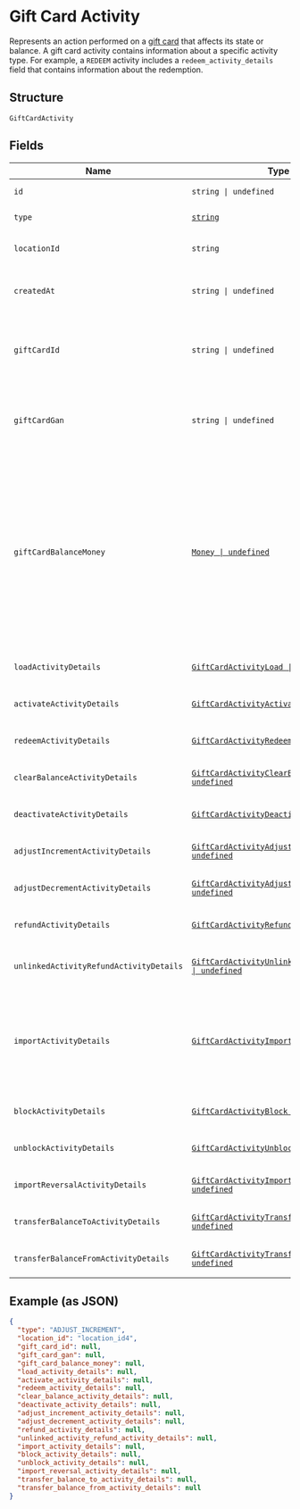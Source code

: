 
# Gift Card Activity

Represents an action performed on a [gift card](../../doc/models/gift-card.md) that affects its state or balance.
A gift card activity contains information about a specific activity type. For example, a `REDEEM` activity
includes a `redeem_activity_details` field that contains information about the redemption.

## Structure

`GiftCardActivity`

## Fields

| Name | Type | Tags | Description |
|  --- | --- | --- | --- |
| `id` | `string \| undefined` | Optional | The Square-assigned ID of the gift card activity. |
| `type` | [`string`](../../doc/models/gift-card-activity-type.md) | Required | Indicates the type of [gift card activity](../../doc/models/gift-card-activity.md). |
| `locationId` | `string` | Required | The ID of the [business location](../../doc/models/location.md) where the activity occurred. |
| `createdAt` | `string \| undefined` | Optional | The timestamp when the gift card activity was created, in RFC 3339 format. |
| `giftCardId` | `string \| undefined` | Optional | The gift card ID. When creating a gift card activity, `gift_card_id` is not required if<br>`gift_card_gan` is specified. |
| `giftCardGan` | `string \| undefined` | Optional | The gift card account number (GAN). When creating a gift card activity, `gift_card_gan`<br>is not required if `gift_card_id` is specified. |
| `giftCardBalanceMoney` | [`Money \| undefined`](../../doc/models/money.md) | Optional | Represents an amount of money. `Money` fields can be signed or unsigned.<br>Fields that do not explicitly define whether they are signed or unsigned are<br>considered unsigned and can only hold positive amounts. For signed fields, the<br>sign of the value indicates the purpose of the money transfer. See<br>[Working with Monetary Amounts](https://developer.squareup.com/docs/build-basics/working-with-monetary-amounts)<br>for more information. |
| `loadActivityDetails` | [`GiftCardActivityLoad \| undefined`](../../doc/models/gift-card-activity-load.md) | Optional | Represents details about a `LOAD` [gift card activity type](../../doc/models/gift-card-activity-type.md). |
| `activateActivityDetails` | [`GiftCardActivityActivate \| undefined`](../../doc/models/gift-card-activity-activate.md) | Optional | Represents details about an `ACTIVATE` [gift card activity type](../../doc/models/gift-card-activity-type.md). |
| `redeemActivityDetails` | [`GiftCardActivityRedeem \| undefined`](../../doc/models/gift-card-activity-redeem.md) | Optional | Represents details about a `REDEEM` [gift card activity type](../../doc/models/gift-card-activity-type.md). |
| `clearBalanceActivityDetails` | [`GiftCardActivityClearBalance \| undefined`](../../doc/models/gift-card-activity-clear-balance.md) | Optional | Represents details about a `CLEAR_BALANCE` [gift card activity type](../../doc/models/gift-card-activity-type.md). |
| `deactivateActivityDetails` | [`GiftCardActivityDeactivate \| undefined`](../../doc/models/gift-card-activity-deactivate.md) | Optional | Represents details about a `DEACTIVATE` [gift card activity type](../../doc/models/gift-card-activity-type.md). |
| `adjustIncrementActivityDetails` | [`GiftCardActivityAdjustIncrement \| undefined`](../../doc/models/gift-card-activity-adjust-increment.md) | Optional | Represents details about an `ADJUST_INCREMENT` [gift card activity type](../../doc/models/gift-card-activity-type.md). |
| `adjustDecrementActivityDetails` | [`GiftCardActivityAdjustDecrement \| undefined`](../../doc/models/gift-card-activity-adjust-decrement.md) | Optional | Represents details about an `ADJUST_DECREMENT` [gift card activity type](../../doc/models/gift-card-activity-type.md). |
| `refundActivityDetails` | [`GiftCardActivityRefund \| undefined`](../../doc/models/gift-card-activity-refund.md) | Optional | Represents details about a `REFUND` [gift card activity type](../../doc/models/gift-card-activity-type.md). |
| `unlinkedActivityRefundActivityDetails` | [`GiftCardActivityUnlinkedActivityRefund \| undefined`](../../doc/models/gift-card-activity-unlinked-activity-refund.md) | Optional | Represents details about an `UNLINKED_ACTIVITY_REFUND` [gift card activity type](../../doc/models/gift-card-activity-type.md). |
| `importActivityDetails` | [`GiftCardActivityImport \| undefined`](../../doc/models/gift-card-activity-import.md) | Optional | Represents details about an `IMPORT` [gift card activity type](../../doc/models/gift-card-activity-type.md).<br>This activity type is used when Square imports a third-party gift card, in which case the<br>`gan_source` of the gift card is set to `OTHER`. |
| `blockActivityDetails` | [`GiftCardActivityBlock \| undefined`](../../doc/models/gift-card-activity-block.md) | Optional | Represents details about a `BLOCK` [gift card activity type](../../doc/models/gift-card-activity-type.md). |
| `unblockActivityDetails` | [`GiftCardActivityUnblock \| undefined`](../../doc/models/gift-card-activity-unblock.md) | Optional | Represents details about an `UNBLOCK` [gift card activity type](../../doc/models/gift-card-activity-type.md). |
| `importReversalActivityDetails` | [`GiftCardActivityImportReversal \| undefined`](../../doc/models/gift-card-activity-import-reversal.md) | Optional | Represents details about an `IMPORT_REVERSAL` [gift card activity type](../../doc/models/gift-card-activity-type.md). |
| `transferBalanceToActivityDetails` | [`GiftCardActivityTransferBalanceTo \| undefined`](../../doc/models/gift-card-activity-transfer-balance-to.md) | Optional | Represents details about a `TRANSFER_BALANCE_TO` [gift card activity type](../../doc/models/gift-card-activity-type.md). |
| `transferBalanceFromActivityDetails` | [`GiftCardActivityTransferBalanceFrom \| undefined`](../../doc/models/gift-card-activity-transfer-balance-from.md) | Optional | Represents details about a `TRANSFER_BALANCE_FROM` [gift card activity type](../../doc/models/gift-card-activity-type.md). |

## Example (as JSON)

```json
{
  "type": "ADJUST_INCREMENT",
  "location_id": "location_id4",
  "gift_card_id": null,
  "gift_card_gan": null,
  "gift_card_balance_money": null,
  "load_activity_details": null,
  "activate_activity_details": null,
  "redeem_activity_details": null,
  "clear_balance_activity_details": null,
  "deactivate_activity_details": null,
  "adjust_increment_activity_details": null,
  "adjust_decrement_activity_details": null,
  "refund_activity_details": null,
  "unlinked_activity_refund_activity_details": null,
  "import_activity_details": null,
  "block_activity_details": null,
  "unblock_activity_details": null,
  "import_reversal_activity_details": null,
  "transfer_balance_to_activity_details": null,
  "transfer_balance_from_activity_details": null
}
```


